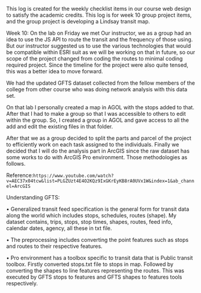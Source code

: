 This log is created for the weekly checklist items in our course web design to satisfy the academic credits.
This log is for week 10 group project items, and the group project is developing a Lindsay transit map.

Week 10:
On the lab on Friday we met Our instructor, we as a group had an idea to use the JS API to route the transit and the frequency of those using. But our instructor suggested us to use the various technologies that would be compatible within ESRI suit as we will be working
on that in future, so our scope of the project changed from coding the routes to minimal coding required project. Since the timeline for the project were also quite tensed, this was a better idea to move forward.

We had the updated GFTS dataset collected from the fellow members of the college from other course who was doing network analysis with this data set.


On that lab I personally created a map in AGOL with the stops added to that. After that I had to make a group so that I was accessible to others to edit within the group. So, I created a group in AGOL and gave access to all the add and edit the existing files in that folder.


After that we as a group decided to split the parts and parcel of the project to efficiently work on each task assigned to the individuals. Finally we decided that I will do the analysis part in ArcGIS since the raw dataset has some works to do with ArcGIS Pro environment. Those methodologies as follows.


Reference:```https://www.youtube.com/watch?v=AEC37x04tcw&list=PLGZUzt4E4O2KQz9IxGKrEyKB8rA0UVx1W&index=1&ab_channel=ArcGIS```

Understanding GFTS:

• Generalized transit feed specification is the general form for transit data along the world which includes stops, schedules, routes (shape). My dataset contains, trips, stops, stop times, shapes, routes, feed info, calendar dates, agency, all these in txt file.

• The preprocessing includes converting the point features such as stops and routes to their respective features. 

• Pro environment has a toolbox specific to transit data that is Public transit toolbox. Firstly converted stops.txt file to stops in map. Followed by converting the shapes to line features representing the routes. This was executed by GFTS stops to features and GFTS shapes to features tools respectively.
